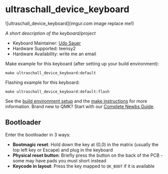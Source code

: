 # ultraschall_device_keyboard

![ultraschall_device_keyboard](imgur.com image replace me!)

*A short description of the keyboard/project*

* Keyboard Maintainer: [Udo Sauer](https://github.com/fernsehmuell)
* Hardware Supported: teensy2
* Hardware Availability: write me an email

Make example for this keyboard (after setting up your build environment):

    make ultraschall_device_keyboard:default

Flashing example for this keyboard:

    make ultraschall_device_keyboard:default:flash

See the [build environment setup](https://docs.qmk.fm/#/getting_started_build_tools) and the [make instructions](https://docs.qmk.fm/#/getting_started_make_guide) for more information. Brand new to QMK? Start with our [Complete Newbs Guide](https://docs.qmk.fm/#/newbs).

## Bootloader

Enter the bootloader in 3 ways:

* **Bootmagic reset**: Hold down the key at (0,0) in the matrix (usually the top left key or Escape) and plug in the keyboard
* **Physical reset button**: Briefly press the button on the back of the PCB - some may have pads you must short instead
* **Keycode in layout**: Press the key mapped to `QK_BOOT` if it is available
